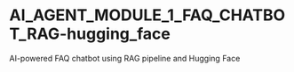 # AI_AGENT_MODULE_1_FAQ_CHATBOT_RAG-hugging_face
AI-powered FAQ chatbot using RAG pipeline and Hugging Face
